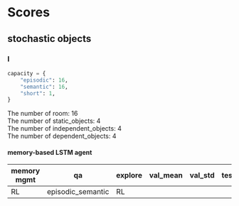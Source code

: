 # Scores

## stochastic objects

### l

```python
capacity = {
    "episodic": 16,
    "semantic": 16,
    "short": 1,
}
```

The number of room: 16\
The number of static_objects: 4\
The number of independent_objects: 4\
The number of dependent_objects: 4

#### memory-based LSTM agent

| memory mgmt | qa                | explore | val_mean | val_std | test_mean | test_std | num_params |
| ----------- | ----------------- | ------- | -------- | ------- | --------- | -------- | ---------- |
| RL          | episodic_semantic | RL      |          |         |           |          |            |
